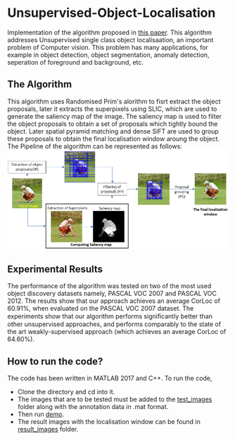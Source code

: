 # Unsupervised-Object-Localisation
Implementation of the algorithm proposed in [this paper](./PAPER.pdf). This algorithm addresses Unsupervised single class object localisaation, an important problem of Computer vision. This problem has many applications, for example in object detection, object segmentation, anomaly detection, seperation of foreground and background, etc.

## The Algorithm
This algorithm uses Randomised Prim's alorithm to fisrt extract the object proposals, later it extracts the superpixels using SLIC, which are used to generate the saliency map of the image. The saliency map is used to filter the object proposals to obtain a set of proposals which tightly bound the object. Later spatial pyramid matching and dense SIFT are used to group these proposals to obtain the final localisation window aroung the object. <br>
The Pipeline of the algorithm can be represented as follows:
![alt text](./images/FlowChart.PNG)

## Experimental Results
The performance of the algorithm was tested on two of the most used object discovery datasets namely, PASCAL VOC 2007 and PASCAL VOC 2012. The results show that our approach achieves an average CorLoc of 60.91%, when evaluated on the PASCAL VOC 2007 dataset. The experiments show that our algorithm performs signiﬁcantly better than other unsupervised approaches, and performs comparably to the state of the art weakly-supervised approach (which achieves an average CorLoc of 64.60%).

## How to run the code?
The code has been written in MATLAB 2017 and C++. To run the code,
- Clone the directory and cd into it.
- The images that are to be tested must be added to the [test_images](./test_images) folder along with the annotation data in .mat format.
- Then run [demo](./demo.m).
- The result images with the localisation window can be found in [result_images](./result_images) folder.
